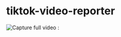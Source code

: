 # tiktok-video-reporter
![Capture](https://user-images.githubusercontent.com/128091795/225921422-5bfc13d6-9d65-48b1-89b1-d1a0181975bf.JPG)
full video : 
